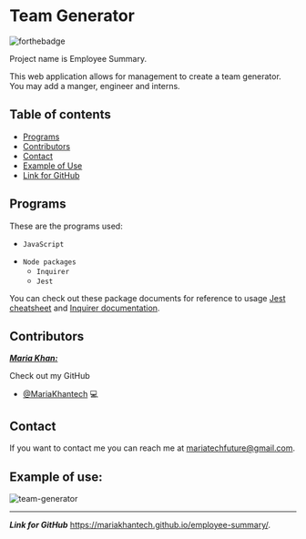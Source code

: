 # Team Generator

<!--- These are examples. See https://shields.io for others or to customize this set of shields. You might want to include dependencies, project status and licence info here --->
![forthebadge](https://forthebadge.com/images/badges/made-with-javascript.svg)

Project name is Employee Summary.

This web application allows for management to create a team generator. You may add a manger, engineer and interns. 

## Table of contents
- [Programs](#Programs)
- [Contributors](#Contributors)
- [Contact](#Contact)
- [Example of Use](#Example_of_use)
- [Link for GitHub](#Link_for_GitHub)
  
   

## Programs

These are the programs used:
<!--- These are just example requirements. Add, duplicate or remove as required --->
* `JavaScript`
- `Node packages`
    * `Inquirer`
    * `Jest`
 
 You can check out these package documents for reference to usage [Jest cheatsheet](https://github.com/sapegin/jest-cheat-sheet) and [Inquirer documentation](https://www.npmjs.com/package/inquirer).


## Contributors

***<ins>Maria Khan:</ins>***

 Check out my GitHub

* [@MariaKhantech](https://github.com/MariaKhantech) 💻


## Contact

If you want to contact me you can reach me at <mariatechfuture@gmail.com>.


## Example of use:
![team-generator](https://user-images.githubusercontent.com/61640527/84329521-df491c80-ab52-11ea-8c8b-b90193d1ded4.gif)

---
***Link for GitHub***
https://mariakhantech.github.io/employee-summary/.
